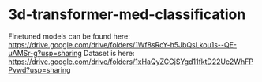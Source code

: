 # 3d-transformer-med-classification

Finetuned models can be found here: https://drive.google.com/drive/folders/1Wf8sRcY-h5JbQsLkou1s--QE-uAMSr-g?usp=sharing
Dataset is here: https://drive.google.com/drive/folders/1xHaQyZCGjSYgd11fktD22Ue2WhFPPvwd?usp=sharing